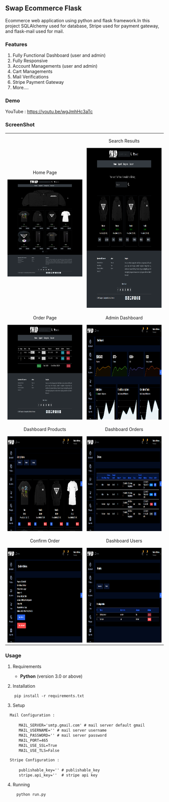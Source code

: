 ## Swap Ecommerce Flask

Ecommerce web application using python and flask framework.In this project SQLAlchemy used for database, Stripe used for payment gateway, and flask-mail used for mail.


### Features

1. Fully Functional Dashboard (user and admin)
2. Fully Responsive
3. Account Managements (user and admin)
4. Cart Managements
5. Mail Verifications
6. Stripe Payment Gateway
7. More....


### Demo 

YouTube : https://youtu.be/wgJmhHc3aTc


### ScreenShot

<table align="center">
    <tr>
        <td align="center">
         <p>Home Page</p>
        <img src="src/static/demos/Home_page.png" alt="Screenshot Home" width="395px" />   
        </td>
        <td align="center">
        <p>Search Results</p>
         <img src="src/static/demos/search.png" alt="Screenshot Search" width="386px" height="506"/>
        </td>
    </tr>
    <tr>
        <td align="center">
           <p>Order Page</p>
           <img src="src/static/demos/customer_carts.png" alt="Screenshot Order" width="560px" height=300"/>
        </td>
	 <td align="center">
        	         <p>Admin Dashboard</p>
                <img src="src/static/demos/admin_dashboard.png" alt="Screenshot Admin Dashboard" width="560px" height=300"/>
        </td>
    </tr>
    <tr>
        <td align="center">
        	         <p>Dashboard Products</p>
                <img src="src/static/demos/product_dashboard.png" alt="Screenshot Products" width="560px" height=300"/>
        </td>
        <td align="center">
        	         <p>Dashboard Orders</p>
                <img src="src/static/demos/order_dashboard.png" alt="Screenshot Order List" width="560px" height=300"/>
        </td>
    </tr>
    <tr>
        <td align="center">
        	         <p>Confirm Order</p>
                <img src="src/static/demos/confirm_orders.png" alt="Screenshot Confirm Order" width="560px" height=300"/>
        </td>
        <td align="center">
        	         <p>Dashboard Users</p>
                <img src="src/static/demos/admin_users.png" alt="Screenshot Users" width="560px" height=300"/>
        </td>
    </tr>
</table>

### Usage

1. Requirements

    * <strong>Python</strong> (version 3.0 or above)

2. Installation
```
    pip install -r requirements.txt
```

3. Setup
	
```
  Mail Configuration : 
  
      MAIL_SERVER='smtp.gmail.com' # mail server default gmail 
      MAIL_USERNAME='' # mail server username
      MAIL_PASSWORD='' # mail server password
      MAIL_PORT=465
      MAIL_USE_SSL=True
      MAIL_USE_TLS=False    
```

```
  Stripe Configuration : 
  
      publishable_key='' # publishable_key
      stripe.api_key=''  # stripe api key
```

4. Running
```
     python run.py
```
